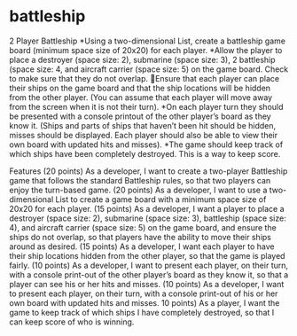 # battleship

2 Player Battleship
*Using a two-dimensional List, create a battleship game board 
(minimum space size of 20x20) for each player. 
*Allow the player to place a destroyer (space size: 2), submarine (space 
size: 3), 2 battleship (space size: 4, and aircraft carrier (space size: 5) 
on the game board. Check to make sure that they do not overlap.
Ensure that each player can place their ships on the game board and 
that the ship locations will be hidden from the other player. (You can 
assume that each player will move away from the screen when it is not
their turn). 
*On each player turn they should be presented with a console printout 
of the other player’s board as they know it. (Ships and parts of ships 
that haven’t been hit should be hidden, misses should be displayed. 
Each player should also be able to view their own board with updated 
hits and misses).
*The game should keep track of which ships have been completely 
destroyed. This is a way to keep score.

Features
(20 points) As a developer, I want to create a two-player Battleship game 
that follows the standard Battleship rules, so that two players can enjoy the 
turn-based game.
(20 points) As a developer, I want to use a two-dimensional List to create a 
game board with a minimum space size of 20x20 for each player. 
(15 points) As a developer, I want a player to place a destroyer (space size:
2), submarine (space size: 3), battleship (space size: 4), and aircraft carrier 
(space size: 5) on the game board, and ensure the ships do not overlap, so 
that players have the ability to move their ships around as desired. 
(15 points) As a developer, I want each player to have their ship locations 
hidden from the other player, so that the game is played fairly.
(10 points) As a developer, I want to present each player, on their turn, 
with a console print-out of the other player’s board as they know it, so that a 
player can see his or her hits and misses. 
(10 points) As a developer, I want to present each player, on their turn, 
with a console print-out of his or her own board with updated hits and misses.
10 points) As a player, I want the game to keep track of which ships I have
completely destroyed, so that I can keep score of who is winning. 